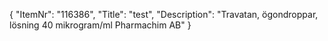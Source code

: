 {
  "ItemNr": "116386",
  "Title": "test",
  "Description": "Travatan, ögondroppar, lösning 40 mikrogram/ml Pharmachim AB"
}